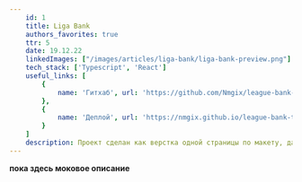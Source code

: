 ```yaml
---
    id: 1
    title: Liga Bank
    authors_favorites: true
    ttr: 5
    date: 19.12.22
    linkedImages: ["/images/articles/liga-bank/liga-bank-preview.png"]
    tech_stack: ['Typescript', 'React']
    useful_links: [
        {
            name: 'Гитхаб', url: 'https://github.com/Nmgix/league-bank-ts'
        },
        {
            name: 'Деплой', url: 'https://nmgix.github.io/league-bank-ts/'
        }
    ]
    description: Проект сделан как верстка одной страницы по макету, дальше додумывался дизайн и сама верстка. Впоследствии получилось сделать основную страницу и ЛК.
---
```


<b>пока здесь моковое описание</b>

